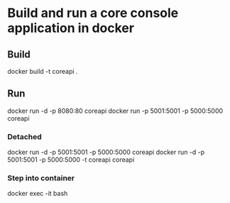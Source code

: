 # Build and run a core console application in docker
## Build
docker build -t coreapi . 

## Run
docker run -d -p 8080:80 coreapi
docker run -p 5001:5001 -p 5000:5000 coreapi
### Detached
docker run -d -p 5001:5001 -p 5000:5000 coreapi
docker run -d -p 5001:5001 -p 5000:5000 -t coreapi coreapi 

### Step into container
docker exec -it <mycontainer> bash